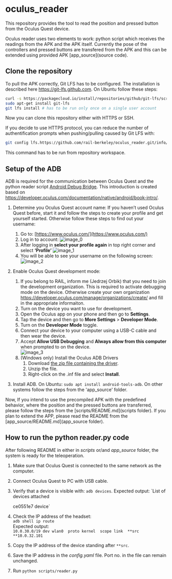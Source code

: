 # oculus_reader

This repository provides the tool to read the position and pressed button from the Oculus Quest device.

Oculus reader uses two elements to work: python script which receives the readings from the APK and the APK itself. Currently the pose of the controllers and pressed buttons are transfered from the APK and this can be extended using provided APK [app_source](source code).

## Clone the repository

To pull the APK correctly, Git LFS has to be configured. The installation is described here https://git-lfs.github.com. On Ubuntu follow these steps:

```bash
curl -s https://packagecloud.io/install/repositories/github/git-lfs/script.deb.sh | sudo bash
sudo apt-get install git-lfs
git lfs install # has to be run only once on a single user account
```

Now you can clone this repository either with HTTPS or SSH.

If you decide to use HTTPS protocol, you can reduce the number of authentification prompts when pushing/pulling caused by Git LFS with:

```bash
git config lfs.https://github.com/rail-berkeley/oculus_reader.git/info/lfs.locksverify false
```

This command has to be run from repository workspace.

## Setup of the ADB

ADB is required for the communication between Oculus Quest and the python reader script [Android Debug Bridge](https://developer.android.com/studio/command-line/adb). This introduction is created based on <https://developer.oculus.com/documentation/native/android/book-intro/>.

1. Determine you Oculus Quest account name:
If you haven’t used Oculus Quest before, start it and follow the steps to create your profile and get yourself started. Otherwise follow these steps to find out your username:
    1. Go to: [https://www.oculus.com/](https://www.oculus.com/) 
    2. Log in to account:
    ![image_0](https://user-images.githubusercontent.com/14967831/106832581-c7288f00-6646-11eb-91e0-3b74e81a58ba.png)
    3. After logging in **select your profile again** in top right corner and select **‘Profile’**
    ![image_1](https://user-images.githubusercontent.com/14967831/106832585-c859bc00-6646-11eb-9a3d-3a55f844ee37.png)
    4. You will be able to see your username on the following screen:
    ![image_2](https://user-images.githubusercontent.com/14967831/106832678-f7702d80-6646-11eb-823e-1001d6bffe01.png)
2. Enable Oculus Quest development mode:
    1. If you belong to RAIL, inform me (Jedrzej Orbik) that you need to join the development organization. This is required to activate debugging mode on the device. Otherwise create your own organization <https://developer.oculus.com/manage/organizations/create/> and fill in the appropriate informaiton.
    2. Turn on the device you want to use for development.
    3. Open the Oculus app on your phone and then go to **Settings**.
    4. Tap the device and then go to **More Settings** > **Developer Mode**.
    5. Turn on the **Developer Mode** toggle.
    6. Connect your device to your computer using a USB-C cable and then wear the device.
    7. Accept **Allow USB Debugging** and **Always allow from this computer** when prompted to on the device.  
        ![image_3](https://user-images.githubusercontent.com/14967831/104061507-048d2e80-51f9-11eb-8327-7917f6a1ab60.png)  
    8. (Windows only) Install the Oculus ADB Drivers
        1. Download [the zip file containing the driver](https://developer.oculus.com/downloads/package/oculus-adb-drivers/).
        2. Unzip the file.
        3. Right-click on the .inf file and select **Install**.

3. Install ADB. On Ubuntu: `sudo apt install android-tools-adb`. On other systems follow the steps from the 'app_source' folder.

Now, If you intend to use the precompiled APK with the predefined behavior, where the position and the pressed buttons are transferred, please follow the steps from the [scripts/README.md](scripts folder). If you plan to extend the APP, please read the README from the [app_source/README.md](app_source folder).

## How to run the python reader.py code

After following README in either in *scripts* or/and *app_source* folder, the system is ready for the teleoperation.

1. Make sure that Oculus Quest is connected to the same network as the computer.
2. Connect Oculus Quest to PC with USB cable.
3. Verify that a device is visible with: `adb devices`. Expected output:
`List of devices attached

    ce0551e7                device`

4. Check the IP address of the headset:  
    `adb shell ip route`  
    Expected output:  
    `10.0.30.0/19 dev wlan0  proto kernel  scope link  **src **10.0.32.101`
5. Copy the IP address of the device standing after `**src`.
6. Save the IP address in the *config.yaml* file. Port no. in the file can remain unchanged.
7. Run `python scripts/reader.py`
